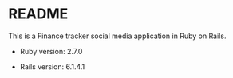 # README

This is a Finance tracker social media application in Ruby on Rails.

* Ruby version: 2.7.0

* Rails version: 6.1.4.1

